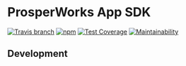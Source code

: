 ProsperWorks App SDK
====================

[![Travis branch](https://img.shields.io/travis/ProsperWorks/pw-app-sdk/master.svg?style=flat-square)](https://travis-ci.org/ProsperWorks/pw-app-sdk)
[![npm](https://img.shields.io/npm/v/pw-app-sdk.svg?style=flat-square)](https://www.npmjs.com/package/pw-app-sdk)
[![Test Coverage](https://api.codeclimate.com/v1/badges/da14ccff1ebc4d8121f4/test_coverage)](https://codeclimate.com/github/ProsperWorks/pw-app-sdk/test_coverage)
[![Maintainability](https://api.codeclimate.com/v1/badges/da14ccff1ebc4d8121f4/maintainability)](https://codeclimate.com/github/ProsperWorks/pw-app-sdk/maintainability)

## Development

